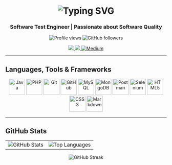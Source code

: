 <h1 align="center">
  <img src="https://readme-typing-svg.demolab.com?font=Righteous&size=25&pause=1000&color=0F8AF7FF&center=true&width=435&height=55&lines=Hi+There%2C+I'm+Eman+Elhelaly" alt="Typing SVG" />
</h1>

<h3 align="center">Software Test Engineer | Passionate about Software Quality</h3>

<p align="center">
  <img src="https://komarev.com/ghpvc/?username=EmanElhelaly11&label=Profile%20views&color=0e75b6&style=flat" alt="Profile views" />
  <img src="https://img.shields.io/github/followers/EmanElhelaly11?label=Followers" alt="GitHub followers" />
</p>

<p align="center">
  <a href="mailto:emanelhelaly11@gmail.com" title="Gmail">
    <img src="https://img.shields.io/badge/gmail-%23F05033.svg?style=for-the-badge&logo=gmail&logoColor=white"/>
  </a>
  <a href="https://www.linkedin.com/in/eman-elhelaly/" title="LinkedIn">
    <img src="https://img.shields.io/badge/linkedin-%230077B5.svg?style=for-the-badge&logo=linkedin&logoColor=white"/>
  </a>
  <a href="https://medium.com/@emanelhelaly11" title="Medium">
    <img src="https://img.shields.io/badge/Medium-%2312100E.svg?style=for-the-badge&logo=Medium&logoColor=white" alt="Medium" />
  </a>
</p>

---

## Languages, Tools & Frameworks

<p align="center">
  <!-- devicon icons -->
  <img src="https://cdn.jsdelivr.net/gh/devicons/devicon/icons/java/java-original.svg" width="50" height="50" alt="Java"/>
  <img src="https://cdn.jsdelivr.net/gh/devicons/devicon/icons/php/php-original.svg" width="50" height="50" alt="PHP"/>
  <img src="https://cdn.jsdelivr.net/gh/devicons/devicon/icons/git/git-original.svg" width="50" height="50" alt="Git"/>
  <img src="https://cdn.jsdelivr.net/gh/devicons/devicon/icons/github/github-original.svg" width="50" height="50" alt="GitHub"/>
  <img src="https://cdn.jsdelivr.net/gh/devicons/devicon/icons/mysql/mysql-original.svg" width="50" height="50" alt="MySQL"/>
  <img src="https://cdn.jsdelivr.net/gh/devicons/devicon/icons/mongodb/mongodb-original.svg" width="50" height="50" alt="MongoDB"/>
  <img src="https://cdn.jsdelivr.net/gh/devicons/devicon/icons/postman/postman-original.svg" width="50" height="50" alt="Postman"/>
  <img src="https://cdn.jsdelivr.net/gh/devicons/devicon/icons/selenium/selenium-original.svg" width="50" height="50" alt="Selenium"/>
  <img src="https://cdn.jsdelivr.net/gh/devicons/devicon/icons/html5/html5-original.svg" width="50" height="50" alt="HTML5"/>
  <img src="https://cdn.jsdelivr.net/gh/devicons/devicon/icons/css3/css3-original.svg" width="50" height="50" alt="CSS3"/>
  <img src="https://cdn.jsdelivr.net/gh/devicons/devicon/icons/markdown/markdown-original.svg" width="50" height="50" alt="Markdown"/>
</p>

---

## GitHub Stats

<table align="center">
  <tr>
    <td>
      <img src="https://github-readme-stats.vercel.app/api?username=EmanElhelaly11&show_icons=true&theme=chartreuse-dark" alt="GitHub Stats"/>
    </td>
    <td>
      <img src="https://github-readme-stats.vercel.app/api/top-langs?username=EmanElhelaly11&layout=compact&theme=chartreuse-dark" alt="Top Languages"/>
    </td>
  </tr>
</table>

<p align="center">
  <img src="https://github-readme-streak-stats.herokuapp.com/?user=EmanElhelaly11&theme=chartreuse-dark" alt="GitHub Streak"/>
</p>
